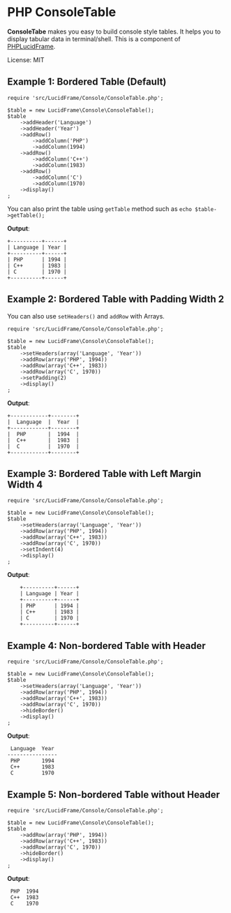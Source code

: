 # PHP ConsoleTable

**ConsoleTabe** makes you easy to build console style tables. It helps you to display tabular data in terminal/shell. This is a component of [PHPLucidFrame](https://github.com/phplucidframe/phplucidframe).

License: MIT

## Example 1: Bordered Table (Default)

    require 'src/LucidFrame/Console/ConsoleTable.php';

    $table = new LucidFrame\Console\ConsoleTable();
    $table
        ->addHeader('Language')
        ->addHeader('Year')
        ->addRow()
            ->addColumn('PHP')
            ->addColumn(1994)
        ->addRow()
            ->addColumn('C++')
            ->addColumn(1983)
        ->addRow()
            ->addColumn('C')
            ->addColumn(1970)
        ->display()
    ;

You can also print the table using `getTable` method such as `echo $table->getTable();`

**Output**:

    +----------+------+
    | Language | Year |
    +----------+------+
    | PHP      | 1994 |
    | C++      | 1983 |
    | C        | 1970 |
    +----------+------+

## Example 2: Bordered Table with Padding Width 2

You can also use `setHeaders()` and `addRow` with Arrays.

    require 'src/LucidFrame/Console/ConsoleTable.php';

    $table = new LucidFrame\Console\ConsoleTable();
    $table
        ->setHeaders(array('Language', 'Year'))
        ->addRow(array('PHP', 1994))
        ->addRow(array('C++', 1983))
        ->addRow(array('C', 1970))
        ->setPadding(2)
        ->display()
    ;

**Output**:

    +------------+--------+
    |  Language  |  Year  |
    +------------+--------+
    |  PHP       |  1994  |
    |  C++       |  1983  |
    |  C         |  1970  |
    +------------+--------+

## Example 3: Bordered Table with Left Margin Width 4

    require 'src/LucidFrame/Console/ConsoleTable.php';

    $table = new LucidFrame\Console\ConsoleTable();
    $table
        ->setHeaders(array('Language', 'Year'))
        ->addRow(array('PHP', 1994))
        ->addRow(array('C++', 1983))
        ->addRow(array('C', 1970))
        ->setIndent(4)
        ->display()
    ;

**Output**:

        +----------+------+
        | Language | Year |
        +----------+------+
        | PHP      | 1994 |
        | C++      | 1983 |
        | C        | 1970 |
        +----------+------+

## Example 4: Non-bordered Table with Header

    require 'src/LucidFrame/Console/ConsoleTable.php';

    $table = new LucidFrame\Console\ConsoleTable();
    $table
        ->setHeaders(array('Language', 'Year'))
        ->addRow(array('PHP', 1994))
        ->addRow(array('C++', 1983))
        ->addRow(array('C', 1970))
        ->hideBorder()
        ->display()
    ;

**Output**:

     Language  Year
    ----------------
     PHP       1994
     C++       1983
     C         1970

## Example 5: Non-bordered Table without Header

    require 'src/LucidFrame/Console/ConsoleTable.php';

    $table = new LucidFrame\Console\ConsoleTable();
    $table
        ->addRow(array('PHP', 1994))
        ->addRow(array('C++', 1983))
        ->addRow(array('C', 1970))
        ->hideBorder()
        ->display()
    ;

**Output**:

     PHP  1994
     C++  1983
     C    1970
